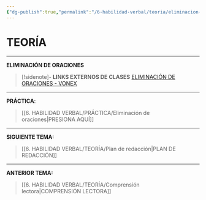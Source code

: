 ```yaml
---
{"dg-publish":true,"permalink":"/6-habilidad-verbal/teoria/eliminacion-de-oraciones/","tags":["RV","Teoría","Incompleto"]}
---
```


# TEORÍA
---
**ELIMINACIÓN DE ORACIONES** 

>[!sidenote]- **LINKS EXTERNOS DE CLASES** 
>[ELIMINACIÓN DE ORACIONES - VONEX](https://www.youtube.com/watch?v=3JKJDTHntvQ&t=369s) 




---
**PRÁCTICA**:
>[[6. HABILIDAD VERBAL/PRÁCTICA/Eliminación de oraciones\|PRESIONA AQUÍ]]

---
**SIGUIENTE TEMA:** 
>[[6. HABILIDAD VERBAL/TEORÍA/Plan de redacción\|PLAN DE REDACCIÓN]]

---
**ANTERIOR TEMA:** 
>[[6. HABILIDAD VERBAL/TEORÍA/Comprensión lectora\|COMPRENSIÓN LECTORA]]

